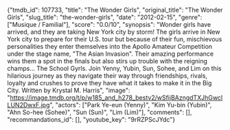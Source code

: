 {"tmdb_id": 107733, "title": "The Wonder Girls", "original_title": "The Wonder Girls", "slug_title": "the-wonder-girls", "date": "2012-02-15", "genre": ["Musique / Familial"], "score": "0.0/10", "synopsis": "Wonder girls have arrived, and they are taking New York city by storm! The girls arrive in New York city to prepare for their U.S. tour but because of their fun, mischievous personalities they enter themselves into the Apollo Amateur Competition under the stage name, \"The Asian Invasion\". Their amazing performance wins them a spot in the finals but also stirs up trouble with the reigning champs... The School Gyrls. Join Yenny, Yubin, Sun, Sohee, and Lim on this hilarious journey as they navigate their way through friendships, rivals, loyalty and crushes to prove they have what it takes to make it in the Big City. Written by Krystal M. Harris", "image": "https://image.tmdb.org/t/p/w185_and_h278_bestv2/wSfijBAzngdTXJhGwcILUN2DwxF.jpg", "actors": ["Park Ye-eun (Yenny)", "Kim Yu-bin (Yubin)", "Ahn So-hee (Sohee)", "Sun (Sun)", "Lim (Lim)"], "comments": [], "recommandations_id": [], "youtube_key": "9rRZPScJYdc"}
